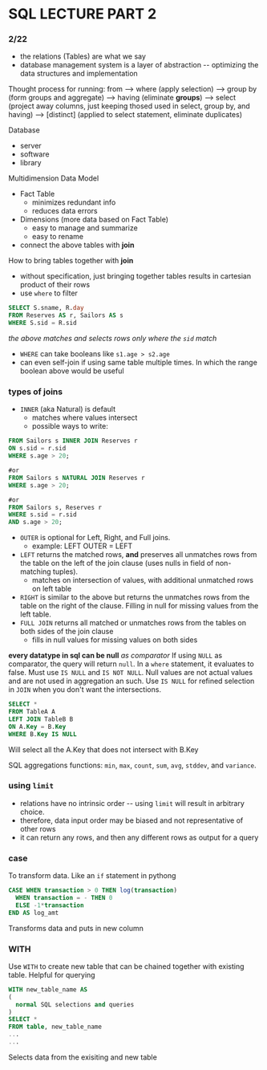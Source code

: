 # SQL LECTURE PART 2
### 2/22

* the relations (Tables) are what we say 
* database management system is a layer of abstraction -- optimizing the data structures and implementation

Thought process for running:
from --> where (apply selection) --> group by (form groups and aggregate) --> having (eliminate **groups**) --> select (project away columns, just keeping thosed used in select, group by, and having) --> \[distinct\] (applied to select statement, eliminate duplicates)

Database
* server
* software
* library 

Multidimension Data Model
* Fact Table
  * minimizes redundant info
  * reduces data errors 
* Dimensions (more data based on Fact Table)
  * easy to manage and summarize
  * easy to rename
* connect the above tables with **join**

How to bring tables together with **join**
* without specification, just bringing together tables results in cartesian product of their rows
* use `where` to filter
```SQL
SELECT S.sname, R.day
FROM Reserves AS r, Sailors AS s
WHERE S.sid = R.sid
```
*the above matches and selects rows only where the `sid` match*

* `WHERE` can take booleans like `s1.age > s2.age`
* can even self-join if using same table multiple times. In which the range boolean above would be useful 

### types of joins
* `INNER` (aka Natural) is default
  * matches where values intersect
  * possible ways to write:
```SQL
FROM Sailors s INNER JOIN Reserves r
ON s.sid = r.sid
WHERE s.age > 20;

#or
FROM Sailors s NATURAL JOIN Reserves r
WHERE s.age > 20;

#or
FROM Sailors s, Reserves r
WHERE s.sid = r.sid
AND s.age > 20;
```

* `OUTER` is optional for Left, Right, and Full joins. 
  * example: LEFT OUTER = LEFT 
* `LEFT` returns the matched rows, **and** preserves all unmatches rows from the table on the left of the join clause (uses nulls in field of non-matching tuples). 
  * matches on intersection of values, with additional unmatched rows on left table
* `RIGHT` is similar to the above but returns the unmatches rows from the table on the right of the clause. Filling in null for missing values from the left table.
* `FULL JOIN` returns all matched or unmatches rows from the tables on both sides of the join clause
  * fills in null values for missing values on both sides
  
**every datatype in sql can be null**
*as comparator*
If using `NULL` as comparator, the query will return `null`. In a `where` statement, it evaluates to false. Must use `IS NULL` and `IS NOT NULL`. Null values are not actual values and are not used in aggregation an such. Use `IS NULL` for refined selection in `JOIN` when you don't want the intersections.
```SQL
SELECT *
FROM TableA A
LEFT JOIN TableB B
ON A.Key = B.Key
WHERE B.Key IS NULL 
```
Will select all the A.Key that does not intersect with B.Key

SQL aggregations functions: `min`, `max`, `count`, `sum`, `avg`, `stddev`, and `variance`.

### using `limit`
* relations have no intrinsic order -- using `limit` will result in arbitrary choice. 
* therefore, data input order may be biased and not representative of other rows 
* it can return any rows, and then any different rows as output for a query 

### case 
To transform data. Like an `if` statement in pythong
```SQL
CASE WHEN transaction > 0 THEN log(transaction)
  WHEN transaction = - THEN 0
  ELSE -1*transaction
END AS log_amt
```
Transforms data and puts in new column 

### WITH
Use `WITH` to create new table that can be chained together with existing table. Helpful for querying 
```SQL
WITH new_table_name AS
(
  normal SQL selections and queries 
)
SELECT *
FROM table, new_table_name 
... 
...
```
Selects data from the exisiting and new table



























  
  
  
  


 
  
